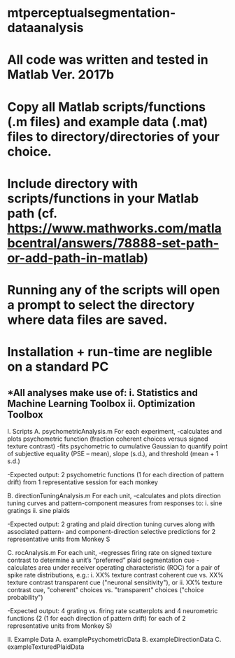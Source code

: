 # mtperceptualsegmentation-dataanalysis
# All code was written and tested in Matlab Ver. 2017b
# Copy all Matlab scripts/functions (.m files) and example data (.mat) files to directory/directories of your choice.
# Include directory with scripts/functions in your Matlab path (cf. https://www.mathworks.com/matlabcentral/answers/78888-set-path-or-add-path-in-matlab)
# Running any of the scripts will open a prompt to select the directory where data files are saved.
# Installation + run-time are neglible on a standard PC

*All analyses make use of:
i. Statistics and Machine Learning Toolbox
ii. Optimization Toolbox
---------------------------------------
I. Scripts
A. psychometricAnalysis.m
For each experiment,
-calculates and plots psychometric function (fraction coherent choices versus signed texture contrast)
-fits psychometric to cumulative Gaussian to quantify point of subjective equality (PSE – mean), slope (s.d.), and threshold (mean + 1 s.d.)

-Expected output: 2 psychometric functions (1 for each direction of pattern drift) from 1 representative session for each monkey

B. directionTuningAnalysis.m
For each unit,
-calculates and plots direction tuning curves and pattern-component measures from responses to:
i. sine gratings
ii. sine plaids

-Expected output: 2 grating and plaid direction tuning curves along with associated pattern- and component-direction selective predictions for 2 representative units from Monkey S

C. rocAnalysis.m
For each unit,
-regresses firing rate on signed texture contrast to determine a unit’s “preferred” plaid segmentation cue
-calculates area under receiver operating characteristic (ROC) for a pair of spike rate distributions, e.g.:
i. XX% texture contrast coherent cue vs. XX% texture contrast transparent cue ("neuronal sensitivity"), or
ii. XX% texture contrast cue, "coherent" choices vs. "transparent" choices ("choice probability")

-Expected output: 4 grating vs. firing rate scatterplots and 4 neurometric functions (2 (1 for each direction of pattern drift) for each of 2 representative units from Monkey S)

II. Example Data
A. examplePsychometricData
B. exampleDirectionData
C. exampleTexturedPlaidData


